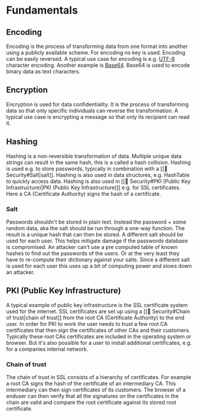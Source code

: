 # Fundamentals

## Encoding

Encoding is the process of transforming data from one format into another using a publicly available scheme. For encoding no key is used. Encoding can be easily reversed. A typical use case for encoding is e.g. [UTF-8](https://en.wikipedia.org/wiki/UTF-8) character encoding. Another example is [Base64](https://en.wikipedia.org/wiki/Base64). Base64 is used to encode binary data as text characters.

## Encryption

Encryption is used for data confidentiality. It is the process of transforming data so that only specific individuals can reverse the transformation. A typical use case is encrypting a message so that only its recipient can read it.

## Hashing

Hashing is a non-reversible transformation of data. Multiple unique data strings can result in the same hash, this is a called a hash collision. Hashing is used e.g. to store passwords, typically in combination with a [[🔐 Security#Salt|salt]]. Hashing is also used in data structures, e.g. HashTable to quickly access data. Hashing is also used in [[🔐 Security#PKI (Public Key Infrastructure)|PKI (Public Key Infrastructure)]] e.g. for SSL certificates. Here a CA (Certificate Authority) signs the hash of a certificate.

### Salt

Passwords shouldn't be stored in plain text. Instead the password + some random data, aka the salt should be run through a one-way function. The result is a unique hash that can then be stored. A different salt should be used for each user. This helps mitigate damage if the passwords database is compromised. An attacker can't use a pre computed table of known hashes to find out the passwords of the users. Or at the very least they have to re-compute their dictionary against your salts. Since a different salt is used for each user this uses up a bit of computing power and slows down an attacker.

## PKI (Public Key Infrastructure)

A typical example of public key infrastructure is the SSL certificate system used for the internet. SSL certificates are set up using a [[🔐 Security#Chain of trust|chain of trust]] from the root CA (Certificate Authority) to the end user. In order for PKI to work the user needs to trust a few root CA certificates that then sign the certificates of other CAs and their customers. Typically these root CAs certificates are included in the operating system or browser. But it's also possible for a user to install additional certificates, e.g. for a companies internal network.

### Chain of trust

The chain of trust in SSL consists of a hierarchy of certificates. For example a root CA signs the hash of the certificate of an intermediary CA. This intermediary can then sign certificates of its customers. The browser of a enduser can then verify that all the signatures on the certificates in the chain are valid and compare the root certificate against its stored root certificate.

